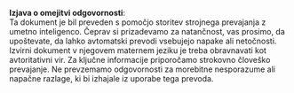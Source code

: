 

**Izjava o omejitvi odgovornosti**:  
Ta dokument je bil preveden s pomočjo storitev strojnega prevajanja z umetno inteligenco. Čeprav si prizadevamo za natančnost, vas prosimo, da upoštevate, da lahko avtomatski prevodi vsebujejo napake ali netočnosti. Izvirni dokument v njegovem maternem jeziku je treba obravnavati kot avtoritativni vir. Za ključne informacije priporočamo strokovno človeško prevajanje. Ne prevzemamo odgovornosti za morebitne nesporazume ali napačne razlage, ki bi izhajale iz uporabe tega prevoda.